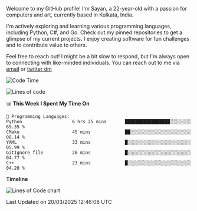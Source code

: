 Welcome to my GitHub profile! I'm Sayan, a 22-year-old with a passion for computers and art, currently based in Kolkata, India.

I'm actively exploring and learning various programming languages, including Python, C#, and Go. Check out my pinned repositories to get a glimpse of my current projects. I enjoy creating software for fun challenges and to contribute value to others.

Feel free to reach out! I might be a bit slow to respond, but I'm always open to connecting with like-minded individuals. You can reach out to me via [email](mailto:me@sayanbiswas.in) or [twitter dm](https://twitter.com/TheDankDel)

<!--START_SECTION:waka-->
![Code Time](http://img.shields.io/badge/Code%20Time-2%2C136%20hrs%201%20min-blue)

![Lines of code](https://img.shields.io/badge/From%20Hello%20World%20I%27ve%20Written-7.7%20million%20lines%20of%20code-blue)

📊 **This Week I Spent My Time On** 

```text
💬 Programming Languages: 
Python                   6 hrs 25 mins       █████████████████░░░░░░░░   69.35 % 
CMake                    45 mins             ██░░░░░░░░░░░░░░░░░░░░░░░   08.14 % 
YAML                     33 mins             █░░░░░░░░░░░░░░░░░░░░░░░░   05.99 % 
GitIgnore file           26 mins             █░░░░░░░░░░░░░░░░░░░░░░░░   04.77 % 
C++                      23 mins             █░░░░░░░░░░░░░░░░░░░░░░░░   04.20 % 
```

**Timeline**

![Lines of Code chart](https://raw.githubusercontent.com/Dank-del/Dank-del/main/assets/bar_graph.png)


 Last Updated on 20/03/2025 12:46:08 UTC
<!--END_SECTION:waka-->
